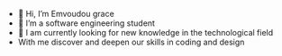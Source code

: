 - 👋 Hi, I’m Emvoudou grace
- 👀 I’m a software engineering student
- 🌱 I am currently looking for new knowledge in the technological field
- With me discover and deepen our skills in coding and design
